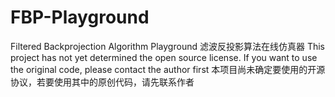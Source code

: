 
# FBP-Playground
 Filtered Backprojection Algorithm Playground
 滤波反投影算法在线仿真器
 This project has not yet determined the open source license. If you want to use the original code, please contact the author first
 本项目尚未确定要使用的开源协议，若要使用其中的原创代码，请先联系作者
